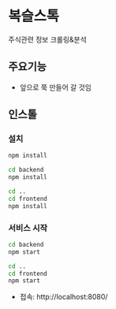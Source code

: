# 복슬스톡

주식관련 정보 크롤링&분석

## 주요기능
* 앞으로 쭉 만들어 갈 것임

## 인스톨
### 설치
```bash
npm install

cd backend
npm install

cd ..
cd frontend
npm install
```

### 서비스 시작
```bash
cd backend
npm start

cd ..
cd frontend
npm start
```
- 접속: http://localhost:8080/
